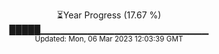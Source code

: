 <p align="center">
⏳Year Progress (17.67 %) <br>
█████▁▁▁▁▁▁▁▁▁▁▁▁▁▁▁▁▁▁▁▁▁▁▁▁▁ <br>
<sub>Updated: Mon, 06 Mar 2023 12:03:39 GMT</sub>
</p>

